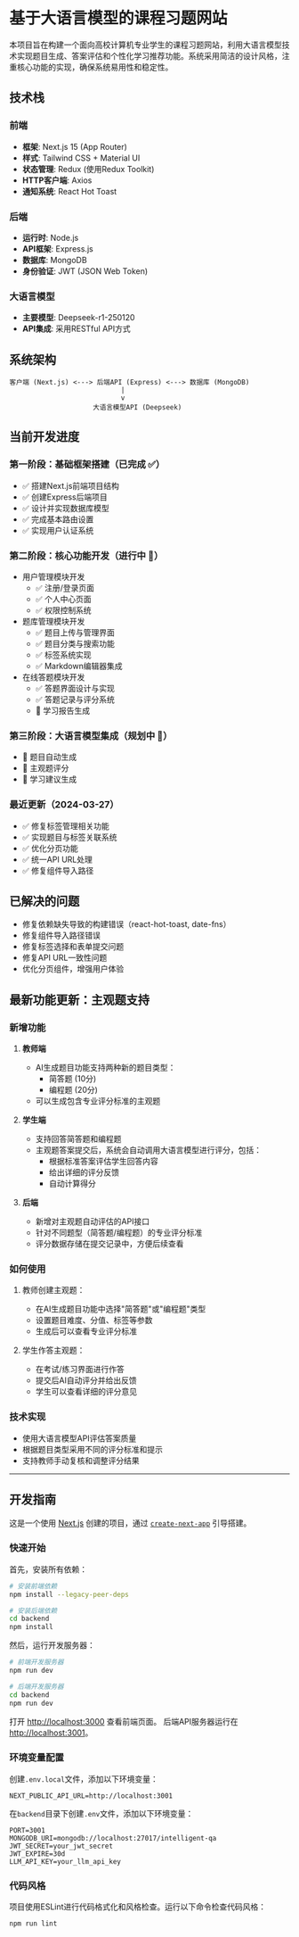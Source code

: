 # 基于大语言模型的课程习题网站

本项目旨在构建一个面向高校计算机专业学生的课程习题网站，利用大语言模型技术实现题目生成、答案评估和个性化学习推荐功能。系统采用简洁的设计风格，注重核心功能的实现，确保系统易用性和稳定性。

## 技术栈

### 前端
- **框架**: Next.js 15 (App Router)
- **样式**: Tailwind CSS + Material UI
- **状态管理**: Redux (使用Redux Toolkit)
- **HTTP客户端**: Axios
- **通知系统**: React Hot Toast

### 后端
- **运行时**: Node.js
- **API框架**: Express.js
- **数据库**: MongoDB
- **身份验证**: JWT (JSON Web Token)

### 大语言模型
- **主要模型**: Deepseek-r1-250120
- **API集成**: 采用RESTful API方式

## 系统架构

```
客户端 (Next.js) <---> 后端API (Express) <---> 数据库 (MongoDB)
                            |
                            v
                     大语言模型API (Deepseek)
```

## 当前开发进度

### 第一阶段：基础框架搭建（已完成 ✅）
- ✅ 搭建Next.js前端项目结构
- ✅ 创建Express后端项目
- ✅ 设计并实现数据库模型
- ✅ 完成基本路由设置
- ✅ 实现用户认证系统

### 第二阶段：核心功能开发（进行中 🔄）
- 用户管理模块开发
  - ✅ 注册/登录页面
  - ✅ 个人中心页面
  - ✅ 权限控制系统
- 题库管理模块开发
  - ✅ 题目上传与管理界面
  - ✅ 题目分类与搜索功能
  - ✅ 标签系统实现
  - ✅ Markdown编辑器集成
- 在线答题模块开发
  - ✅ 答题界面设计与实现
  - ✅ 答题记录与评分系统
  - 🔄 学习报告生成

### 第三阶段：大语言模型集成（规划中 📝）
- 🔲 题目自动生成
- 🔲 主观题评分
- 🔲 学习建议生成

### 最近更新（2024-03-27）
- ✅ 修复标签管理相关功能
- ✅ 实现题目与标签关联系统
- ✅ 优化分页功能
- ✅ 统一API URL处理
- ✅ 修复组件导入路径

## 已解决的问题
- 修复依赖缺失导致的构建错误（react-hot-toast, date-fns）
- 修复组件导入路径错误
- 修复标签选择和表单提交问题
- 修复API URL一致性问题
- 优化分页组件，增强用户体验

## 最新功能更新：主观题支持

### 新增功能
1. **教师端**
   - AI生成题目功能支持两种新的题目类型：
     - 简答题 (10分)
     - 编程题 (20分)
   - 可以生成包含专业评分标准的主观题

2. **学生端**
   - 支持回答简答题和编程题
   - 主观题答案提交后，系统会自动调用大语言模型进行评分，包括：
     - 根据标准答案评估学生回答内容
     - 给出详细的评分反馈
     - 自动计算得分

3. **后端**
   - 新增对主观题自动评估的API接口
   - 针对不同题型（简答题/编程题）的专业评分标准
   - 评分数据存储在提交记录中，方便后续查看

### 如何使用
1. 教师创建主观题：
   - 在AI生成题目功能中选择"简答题"或"编程题"类型
   - 设置题目难度、分值、标签等参数
   - 生成后可以查看专业评分标准

2. 学生作答主观题：
   - 在考试/练习界面进行作答
   - 提交后AI自动评分并给出反馈
   - 学生可以查看详细的评分意见

### 技术实现
- 使用大语言模型API评估答案质量
- 根据题目类型采用不同的评分标准和提示
- 支持教师手动复核和调整评分结果

---

## 开发指南

这是一个使用 [Next.js](https://nextjs.org) 创建的项目，通过 [`create-next-app`](https://github.com/vercel/next.js/tree/canary/packages/create-next-app) 引导搭建。

### 快速开始

首先，安装所有依赖：

```bash
# 安装前端依赖
npm install --legacy-peer-deps

# 安装后端依赖
cd backend
npm install
```

然后，运行开发服务器：

```bash
# 前端开发服务器
npm run dev

# 后端开发服务器
cd backend
npm run dev
```

打开 [http://localhost:3000](http://localhost:3000) 查看前端页面。
后端API服务器运行在 [http://localhost:3001](http://localhost:3001)。

### 环境变量配置

创建`.env.local`文件，添加以下环境变量：

```
NEXT_PUBLIC_API_URL=http://localhost:3001
```

在`backend`目录下创建`.env`文件，添加以下环境变量：

```
PORT=3001
MONGODB_URI=mongodb://localhost:27017/intelligent-qa
JWT_SECRET=your_jwt_secret
JWT_EXPIRE=30d
LLM_API_KEY=your_llm_api_key
```

### 代码风格

项目使用ESLint进行代码格式化和风格检查。运行以下命令检查代码风格：

```bash
npm run lint
```
